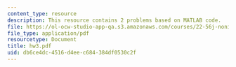 ```yaml
---
content_type: resource
description: This resource contains 2 problems based on MATLAB code.
file: https://ol-ocw-studio-app-qa.s3.amazonaws.com/courses/22-56j-noninvasive-imaging-in-biology-and-medicine-fall-2005/db6ce4dc4516d4eec684384df0530c2f_hw3.pdf
file_type: application/pdf
resourcetype: Document
title: hw3.pdf
uid: db6ce4dc-4516-d4ee-c684-384df0530c2f
---
```

